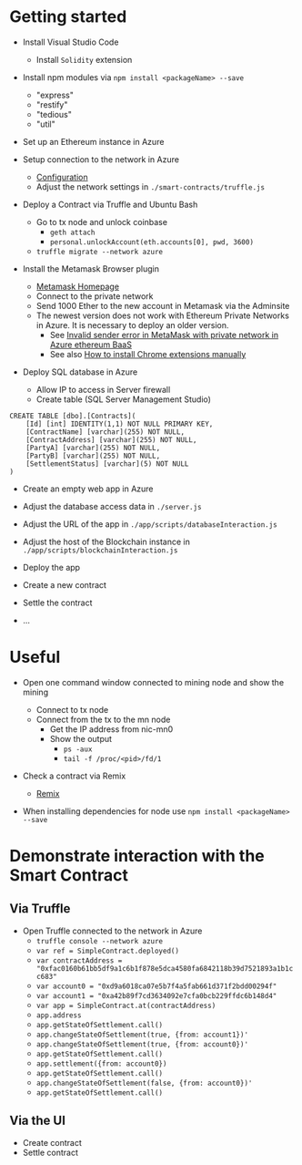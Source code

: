 ﻿# Getting started

*   Install Visual Studio Code
    *   Install `Solidity` extension

*   Install npm modules via `npm install <packageName> --save`
    *   "express"
    *   "restify"
    *   "tedious"
    *   "util"

*   Set up an Ethereum instance in Azure

*   Setup connection to the network in Azure
    *   [Configuration](https://github.com/BlockchainRepos/truffle-testrpc/tree/master/truffle-general)
	*	Adjust the network settings in `./smart-contracts/truffle.js`

*   Deploy a Contract via Truffle and Ubuntu Bash
    *   Go to tx node and unlock coinbase
        *   `geth attach`
        *   `personal.unlockAccount(eth.accounts[0], pwd, 3600)`
    *   `truffle migrate --network azure`

*	Install the Metamask Browser plugin
	*	[Metamask Homepage](https://metamask.io/)
	*	Connect to the private network
	*	Send 1000 Ether to the new account in Metamask via the Adminsite
	*	The newest version does not work with Ethereum Private Networks in Azure. It is necessary to deploy an older version.
		*	See [Invalid sender error in MetaMask with private network in Azure ethereum BaaS](https://ethereum.stackexchange.com/questions/15592/invalid-sender-error-in-metamask-with-private-network-in-azure-ethereum-baas)
		*	See also [How to install Chrome extensions manually](https://www.cnet.com/how-to/how-to-install-chrome-extensions-manually/)

*   Deploy SQL database in Azure
    *   Allow IP to access in Server firewall
    *   Create table (SQL Server Management Studio)
```
CREATE TABLE [dbo].[Contracts](
    [Id] [int] IDENTITY(1,1) NOT NULL PRIMARY KEY, 
	[ContractName] [varchar](255) NOT NULL,
    [ContractAddress] [varchar](255) NOT NULL,
	[PartyA] [varchar](255) NOT NULL,
	[PartyB] [varchar](255) NOT NULL,
    [SettlementStatus] [varchar](5) NOT NULL
)
```

*	Create an empty web app in Azure

*   Adjust the database access data in `./server.js`

*   Adjust the URL of the app in `./app/scripts/databaseInteraction.js`

*   Adjust the host of the Blockchain instance in `./app/scripts/blockchainInteraction.js`

*	Deploy the app

*	Create a new contract

*	Settle the contract

*	...


#	Useful

*   Open one command window connected to mining node and show the mining
    *   Connect to tx node
    *   Connect from the tx to the mn node
        *   Get the IP address from nic-mn0
        *   Show the output
            *   `ps -aux`
            *   `tail -f /proc/<pid>/fd/1`

*   Check a contract via Remix
    *   [Remix](https://ethereum.github.io/browser-solidity/#version=soljson-v0.4.11+commit.68ef5810.js)

*	When installing dependencies for node use `npm install <packageName> --save`


# Demonstrate interaction with the Smart Contract

## Via Truffle

*   Open Truffle connected to the network in Azure
    *   `truffle console --network azure`
    *   `var ref = SimpleContract.deployed()`
    *   `var contractAddress = "0xfac0160b61bb5df9a1c6b1f878e5dca4580fa6842118b39d7521893a1b1cc683"`
    *   `var account0 = "0xd9a6018ca07e5b7f4a5fab661d371f2bdd00294f"`
    *   `var account1 = "0xa42b89f7cd3634092e7cfa0bcb229ffdc6b148d4"`
    *   `var app = SimpleContract.at(contractAddress)`
    *   `app.address`
    *   `app.getStateOfSettlement.call()`
    *   `app.changeStateOfSettlement(true, {from: account1})'`
    *   `app.changeStateOfSettlement(true, {from: account0})'`
    *   `app.getStateOfSettlement.call()`
    *   `app.settlement({from: account0})`
    *   `app.getStateOfSettlement.call()`
    *   `app.changeStateOfSettlement(false, {from: account0})'`
    *   `app.getStateOfSettlement.call()`

## Via the UI

*	Create contract
*	Settle contract